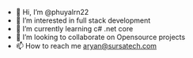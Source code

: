 - 👋 Hi, I’m @phuyalrn22
- 👀 I’m interested in full stack development
- 🌱 I’m currently learning c# .net core
- 💞️ I’m looking to collaborate on Opensource projects
- 📫 How to reach me aryan@sursatech.com

<!---
phuyalrn22/phuyalrn22 is a ✨ special ✨ repository because its `README.md` (this file) appears on your GitHub profile.
You can click the Preview link to take a look at your changes.
--->
